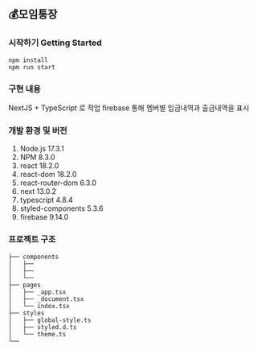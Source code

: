 ## 💰모임통장

### 시작하기 Getting Started

```
npm install
npm run start
```

### 구현 내용

NextJS + TypeScript 로 작업
firebase 통해 멤버별 입금내역과 출금내역을 표시

### 개발 환경 및 버전

1.  Node.js 17.3.1
2.  NPM 8.3.0
3.  react 18.2.0
4.  react-dom 18.2.0
5.  react-router-dom 6.3.0
6.  next 13.0.2
7.  typescript 4.8.4
8.  styled-components 5.3.6
9.  firebase 9.14.0

### 프로젝트 구조

```
├── components
│   ├──
│   ├──
│   └──
├── pages
│   ├── _app.tsx
│   ├── _document.tsx
│   └── index.tsx
├── styles
│   ├── global-style.ts
│   ├── styled.d.ts
│   └── theme.ts
└──
```
